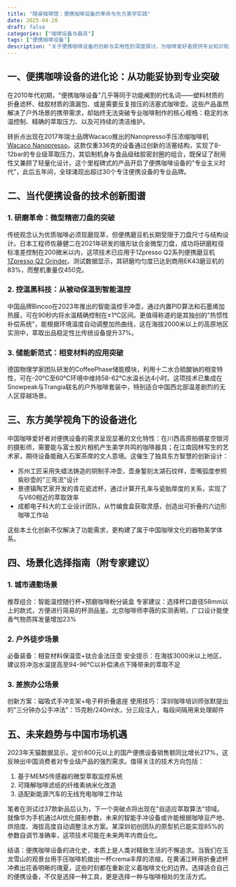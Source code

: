 ```yaml
---
title: "随身咖啡馆：便携咖啡设备的革命与东方美学实践"
date: 2025-04-20
draft: false
categories: ["咖啡设备与器具"]
tags: ["便携咖啡设备"]
description: "关于便携咖啡设备的创新与实用性的深度探讨，为咖啡爱好者提供专业知识和实用指南。"
---
```


## 一、便携咖啡设备的进化论：从功能妥协到专业突破

在2010年代初期，"便携咖啡设备"几乎等同于功能阉割的代名词——塑料材质的折叠滤杯、硅胶材质的滴漏包、或是需要反复按压的活塞式咖啡壶。这些产品虽然解决了户外场景的携带需求，却始终无法突破专业咖啡制作的核心桎梏：稳定的水温控制、精确的萃取压力、以及可持续的清洁维护。

转折点出现在2017年瑞士品牌Wacaco推出的Nanopresso手压浓缩咖啡机[Wacaco Nanopresso](https://www.amazon.com/s?k=Wacaco%20Nanopresso&tag=coffeeprism-20)。这款仅重336克的设备通过创新的活塞结构，实现了8-12bar的专业级萃取压力，其铝制机身与食品级硅胶密封圈的组合，既保证了耐用性又兼顾了轻量化设计。这个里程碑式的产品开启了便携咖啡设备的"专业主义时代"，此后五年间，全球涌现出超过30个专注便携设备的专业品牌。

## 二、当代便携设备的技术创新图谱

### 1. 研磨革命：微型精密刀盘的突破
传统观念认为优质咖啡必须现磨现萃，但便携磨豆机长期受限于刀盘尺寸与结构设计。日本工程师佐藤健二在2021年研发的锥形钛合金微型刀盘，成功将研磨粒径标准差控制在200微米以内，这项技术已应用于1Zpresso Q2系列便携磨豆机[1Zpresso Q2 Grinder](https://www.amazon.com/s?k=1Zpresso%20Q2%20Grinder&tag=coffeeprism-20)。测试数据显示，其研磨均匀度已达到商用EK43磨豆机的83%，而整机重量仅450克。

### 2. 控温黑科技：从被动保温到智能温控
中国品牌Bincoo在2023年推出的智能温控手冲壶，通过内置PID算法和石墨烯加热膜，可在90秒内将水温精确控制在±1℃区间。更值得称道的是其独创的"热惯性补偿系统"，能根据环境温度自动调整加热曲线，这在海拔2000米以上的高原地区实测中，萃取出品稳定性比传统设备提升37%。

### 3. 储能新范式：相变材料的应用突破
德国物理学家团队研发的CoffeePhase储能模块，利用十二水合硫酸钠的相变特性，可在-20℃至60℃环境中维持58-62℃水温长达4小时。这项技术已集成在Snowpeak与Trangia联名的户外咖啡套装中，特别适合中国西北部温差剧烈的无人区穿越场景。

## 三、东方美学视角下的设备进化

中国咖啡爱好者对便携设备的需求呈现显著的文化特性：在川西高原拍摄星空银河的摄影师，需要能与富士胶片相机产生美学共鸣的咖啡器具；在江南园林写生的艺术家，期待设备能融入石案茶席的文人意境。这催生了独具东方智慧的创新设计：

- 苏州工匠采用失蜡法铸造的铜制手冲壶，壶身錾刻太湖石纹样，壶嘴弧度参照紫砂壶的"三弯流"设计
- 景德镇陶艺家开发的青花瓷滤杯，通过计算开孔率与瓷胎厚度的关系，实现了与V60相近的萃取效率
- 成都电子科大的工业设计团队，从竹编食盒获取灵感，创造出可折叠的六边形咖啡工作站

这些本土化创新不仅解决了功能需求，更构建了属于中国咖啡文化的器物美学体系。

## 四、场景化选择指南（附专家建议）

### 1. 城市通勤场景
推荐组合：智能温控随行杯+预磨咖啡粉分装盒
专家建议：选择杯口直径58mm以上的款式，方便进行简易的杯测品鉴。北京咖啡师李薇的实测表明，广口设计能使香气物质挥发量增加23%

### 2. 户外徒步场景
必备装备：相变材料保温壶+钛合金法压壶
安全提示：在海拔3000米以上地区，建议将冲泡水温提高至94-96℃以补偿沸点下降带来的萃取不足

### 3. 差旅办公场景
创新方案：磁吸式手冲支架+电子秤折叠底座
使用技巧：深圳咖啡培训师张默提出的"三分钟办公手冲法"：15克粉/240ml水，分三段注入，每段间隔用来处理邮件

## 五、未来趋势与中国市场机遇

2023年天猫数据显示，定价800元以上的国产便携设备销售额同比增长217%，这反映出中国消费者对专业级产品的强烈需求。值得关注的技术方向包括：

1. 基于MEMS传感器的微型萃取监控系统
2. 可降解咖啡滤纸的纤维素纳米化改造
3. 适配新能源汽车的无线充电咖啡工作站

笔者在测试过37款新品后认为，下一个突破点将出现在"自适应萃取算法"领域。就像华为手机通过AI优化摄影参数，未来的智能手冲设备或许能根据咖啡豆产地、烘焙度、海拔高度自动调整注水方案。某深圳初创团队的原型机已能实现85%的参数自调节准确率，这项技术可能在未来两年内商业化。

结语：便携咖啡设备的进化史，本质上是人类对精致生活的不懈追求。当我们在玉龙雪山的观景台用手压咖啡机做出一杯crema丰厚的浓缩，在黄浦江畔用折叠滤杯冲煮出花香明晰的瑰夏，这些时刻都在重新定义着咖啡文化的边界。选择适合自己的便携设备，不仅是选择一种工具，更是选择一种与咖啡相处的生活方式。